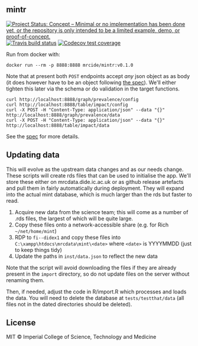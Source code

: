 ## mintr

<!-- badges: start -->
[![Project Status: Concept – Minimal or no implementation has been done yet, or the repository is only intended to be a limited example, demo, or proof-of-concept.](https://www.repostatus.org/badges/latest/concept.svg)](https://www.repostatus.org/#concept)
[![Travis build status](https://travis-ci.com/mrc-ide/mintr.svg?branch=master)](https://travis-ci.com/mrc-ide/mintr)
[![Codecov test coverage](https://codecov.io/gh/mrc-ide/mintr/branch/master/graph/badge.svg)](https://codecov.io/gh/mrc-ide/mintr?branch=master)
<!-- badges: end -->

Run from docker with:

```
docker run --rm -p 8888:8888 mrcide/mintr:v0.1.0
```

Note that at present both `POST` endpoints accept *any* json object as as body (it does however have to be an object following [the spec](inst/schema/Data.schema.json)).  We'll either tighten this later via the schema or do validation in the target functions.

```
curl http://localhost:8888/graph/prevalence/config
curl http://localhost:8888/table/impact/config
curl -X POST -H "Content-Type: application/json" --data "{}" http://localhost:8888/graph/prevalence/data
curl -X POST -H "Content-Type: application/json" --data "{}" http://localhost:8888/table/impact/data
```

See the [spec](inst/schema/spec.md) for more details.

## Updating data

This will evolve as the upstream data changes and as our needs change. These scripts will create rds files that can be used to initialise the app. We'll store these either on mrcdata.dide.ic.ac.uk or as github release artefacts and pull them in fairly automatically during deployment.  They will expand into the actual mint database, which is much larger than the rds but faster to read.

1. Acquire new data from the science team; this will come as a number of .rds files, the largest of which will be quite large.
2. Copy these files onto a network-accessible share (e.g. for Rich `~/net/home/mint`)
3. RDP to `fi--didex1` and copy these files into `C:\xampp\htdocs\mrcdata\mint\<date>` where `<date>` is YYYYMMDD (just to keep things tidy)
4. Update the paths in `inst/data.json` to reflect the new data

Note that the script will avoid downloading the files if they are already present in the `import` directory, so do not update files on the server without renaming them.

Then, if needed, adjust the code in R/import.R which processes and loads the data. You will need to delete the database at `tests/testthat/data` (all files not in the dated directories should be deleted).

## License

MIT © Imperial College of Science, Technology and Medicine
